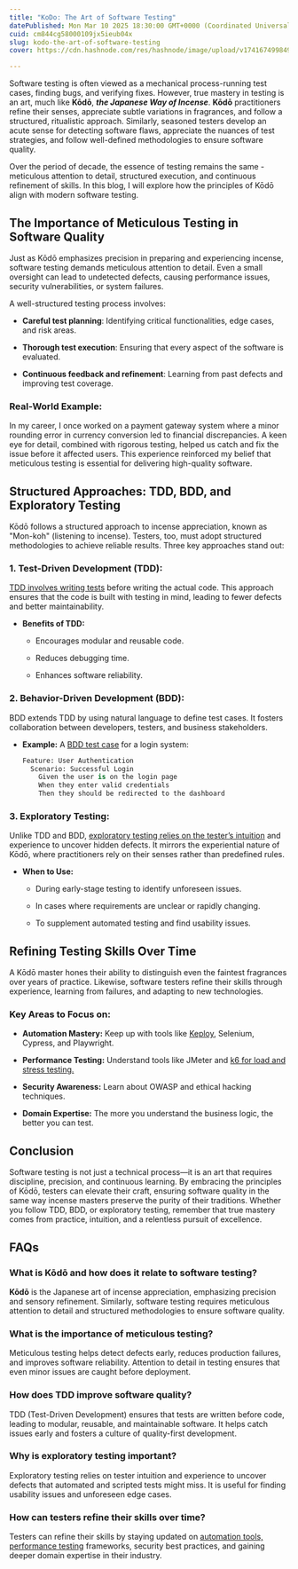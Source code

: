 ```yaml
---
title: "KoDo: The Art of Software Testing"
datePublished: Mon Mar 10 2025 18:30:00 GMT+0000 (Coordinated Universal Time)
cuid: cm844cg58000109jx5ieub04x
slug: kodo-the-art-of-software-testing
cover: https://cdn.hashnode.com/res/hashnode/image/upload/v1741674998490/0d92eb99-a2a2-4f2c-9933-30a22bc792dc.png

---
```


Software testing is often viewed as a mechanical process-running test cases, finding bugs, and verifying fixes. However, true mastery in testing is an art, much like **Kōdō**, ***the Japanese Way of Incense***. **Kōdō** practitioners refine their senses, appreciate subtle variations in fragrances, and follow a structured, ritualistic approach. Similarly, seasoned testers develop an acute sense for detecting software flaws, appreciate the nuances of test strategies, and follow well-defined methodologies to ensure software quality.

Over the period of decade, the essence of testing remains the same - meticulous attention to detail, structured execution, and continuous refinement of skills. In this blog, I will explore how the principles of Kōdō align with modern software testing.

## The Importance of Meticulous Testing in Software Quality

Just as Kōdō emphasizes precision in preparing and experiencing incense, software testing demands meticulous attention to detail. Even a small oversight can lead to undetected defects, causing performance issues, security vulnerabilities, or system failures.

A well-structured testing process involves:

* **Careful test planning**: Identifying critical functionalities, edge cases, and risk areas.
    
* **Thorough test execution**: Ensuring that every aspect of the software is evaluated.
    
* **Continuous feedback and refinement**: Learning from past defects and improving test coverage.
    

### Real-World Example:

In my career, I once worked on a payment gateway system where a minor rounding error in currency conversion led to financial discrepancies. A keen eye for detail, combined with rigorous testing, helped us catch and fix the issue before it affected users. This experience reinforced my belief that meticulous testing is essential for delivering high-quality software.

## Structured Approaches: TDD, BDD, and Exploratory Testing

Kōdō follows a structured approach to incense appreciation, known as "Mon-koh" (listening to incense). Testers, too, must adopt structured methodologies to achieve reliable results. Three key approaches stand out:

### 1\. **Test-Driven Development (TDD)**:

[TDD involves writing tests](https://keploy.io/docs/concepts/reference/glossary/test-driven-development/) before writing the actual code. This approach ensures that the code is built with testing in mind, leading to fewer defects and better maintainability.

* **Benefits of TDD:**
    
    * Encourages modular and reusable code.
        
    * Reduces debugging time.
        
    * Enhances software reliability.
        

### 2\. **Behavior-Driven Development (BDD)**:

BDD extends TDD by using natural language to define test cases. It fosters collaboration between developers, testers, and business stakeholders.

* **Example:** A [BDD test case](https://keploy.io/docs/concepts/reference/glossary/behaviour-driven-development/) for a login system:
    
    ```python
    Feature: User Authentication
      Scenario: Successful Login
        Given the user is on the login page
        When they enter valid credentials
        Then they should be redirected to the dashboard
    ```
    

### 3\. **Exploratory Testing:**

Unlike TDD and BDD, [exploratory testing relies on the tester’s intuition](https://keploy.io/blog/community/how-exploratory-testing-can-improve-software-quality) and experience to uncover hidden defects. It mirrors the experiential nature of Kōdō, where practitioners rely on their senses rather than predefined rules.

* **When to Use:**
    
    * During early-stage testing to identify unforeseen issues.
        
    * In cases where requirements are unclear or rapidly changing.
        
    * To supplement automated testing and find usability issues.
        

## Refining Testing Skills Over Time

A Kōdō master hones their ability to distinguish even the faintest fragrances over years of practice. Likewise, software testers refine their skills through experience, learning from failures, and adapting to new technologies.

### Key Areas to Focus on:

* **Automation Mastery:** Keep up with tools like [Keploy](http://keploy.io), Selenium, Cypress, and Playwright.
    
* **Performance Testing:** Understand tools like JMeter and [k6 for load and stress testing.](https://keploy.io/blog/community/all-about-load-testing-a-detailed-guide)
    
* **Security Awareness:** Learn about OWASP and ethical hacking techniques.
    
* **Domain Expertise:** The more you understand the business logic, the better you can test.
    

## Conclusion

Software testing is not just a technical process—it is an art that requires discipline, precision, and continuous learning. By embracing the principles of Kōdō, testers can elevate their craft, ensuring software quality in the same way incense masters preserve the purity of their traditions. Whether you follow TDD, BDD, or exploratory testing, remember that true mastery comes from practice, intuition, and a relentless pursuit of excellence.

## FAQs

### What is Kōdō and how does it relate to software testing?

**Kōdō** is the Japanese art of incense appreciation, emphasizing precision and sensory refinement. Similarly, software testing requires meticulous attention to detail and structured methodologies to ensure software quality.

### What is the importance of meticulous testing?

Meticulous testing helps detect defects early, reduces production failures, and improves software reliability. Attention to detail in testing ensures that even minor issues are caught before deployment.

### How does TDD improve software quality?

TDD (Test-Driven Development) ensures that tests are written before code, leading to modular, reusable, and maintainable software. It helps catch issues early and fosters a culture of quality-first development.

### Why is exploratory testing important?

Exploratory testing relies on tester intuition and experience to uncover defects that automated and scripted tests might miss. It is useful for finding usability issues and unforeseen edge cases.

### How can testers refine their skills over time?

Testers can refine their skills by staying updated on [automation tools, performance testing](https://keploy.io/blog/community/performance-testing-guide-to-ensure-your-software-performs-at-its-best) frameworks, security best practices, and gaining deeper domain expertise in their industry.